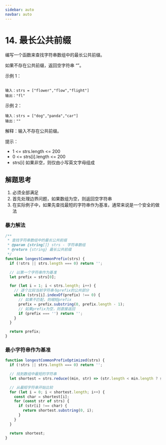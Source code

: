 ```yaml
---
sidebar: auto
navbar: auto
---
```


# 14. 最长公共前缀

编写一个函数来查找字符串数组中的最长公共前缀。

如果不存在公共前缀，返回空字符串 “”。

示例 1：

```shell

输入：strs = ["flower","flow","flight"]
输出："fl"
```

示例 2：

```shell
输入：strs = ["dog","panda","car"]
输出：""
```

解释：输入不存在公共前缀。

提示：

- 1 <= strs.length <= 200
- 0 <= strs[i].length <= 200
- strs[i] 如果非空，则仅由小写英文字母组成

## 解题思考

1. 必须全部满足
2. 首先处理边界问题，如果数组为空，则返回空字符串
3. 在实际例子中，如果先查找最短的字符串作为基准，通常来说是一个安全的做法

### 暴力解法

```js
/**
 * 查找字符串数组中的最长公共前缀
 * @param {string[]} strs - 字符串数组
 * @return {string} 最长公共前缀
 */
function longestCommonPrefix(strs) {
  if (!strs || strs.length === 0) return '';

  // 以第一个字符串作为基准
  let prefix = strs[0];

  for (let i = 1; i < strs.length; i++) {
    // 逐个比较当前字符串与prefix的公共部分
    while (strs[i].indexOf(prefix) !== 0) {
      // 如果不匹配，则缩短prefix
      prefix = prefix.substring(0, prefix.length - 1);
      // 如果prefix为空，则直接返回
      if (prefix === '') return '';
    }
  }

  return prefix;
}
```

### 最小字符串作为基准

```js
function longestCommonPrefixOptimized(strs) {
  if (!strs || strs.length === 0) return '';

  // 找到数组中最短的字符串
  let shortest = strs.reduce((min, str) => (str.length < min.length ? str : min), strs[0]);

  // 从最短字符串开始比较
  for (let i = 0; i < shortest.length; i++) {
    const char = shortest[i];
    for (const str of strs) {
      if (str[i] !== char) {
        return shortest.substring(0, i);
      }
    }
  }

  return shortest;
}
```
